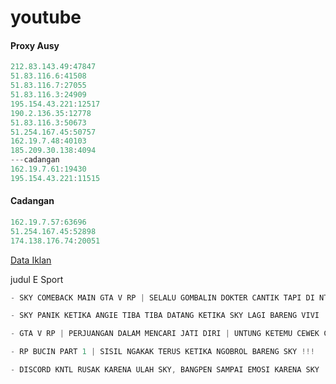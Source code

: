 # youtube


#### Proxy Ausy
```js
212.83.143.49:47847
51.83.116.6:41508
51.83.116.7:27055
51.83.116.3:24909
195.154.43.221:12517
190.2.136.35:12778
51.83.116.3:50673
51.254.167.45:50757
162.19.7.48:40103
185.209.30.138:4094
---cadangan
162.19.7.61:19430
195.154.43.221:11515
```

#### Cadangan
```js
162.19.7.57:63696
51.254.167.45:52898
174.138.176.74:20051
```

[Data Iklan](https://www.prepostseo.com/tool/fake-address-generator)

judul E Sport
```js
- SKY COMEBACK MAIN GTA V RP | SELALU GOMBALIN DOKTER CANTIK TAPI DI NT IN !!!!
```
```js
- SKY PANIK KETIKA ANGIE TIBA TIBA DATANG KETIKA SKY LAGI BARENG VIVI !!!!
```
```js
- GTA V RP | PERJUANGAN DALAM MENCARI JATI DIRI | UNTUNG KETEMU CEWEK CANTIK !!!!
```
```js
- RP BUCIN PART 1 | SISIL NGAKAK TERUS KETIKA NGOBROL BARENG SKY !!!
```
```js
- DISCORD KNTL RUSAK KARENA ULAH SKY, BANGPEN SAMPAI EMOSI KARENA SKY !!!
```

